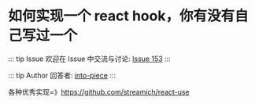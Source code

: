 # 如何实现一个 react hook，你有没有自己写过一个



::: tip Issue 
 欢迎在 Issue 中交流与讨论: [Issue 153](https://github.com/shfshanyue/Daily-Question/issues/153) 
:::

::: tip Author 
回答者: [into-piece](https://github.com/into-piece) 
:::

各种优秀实现=》https://github.com/streamich/react-use